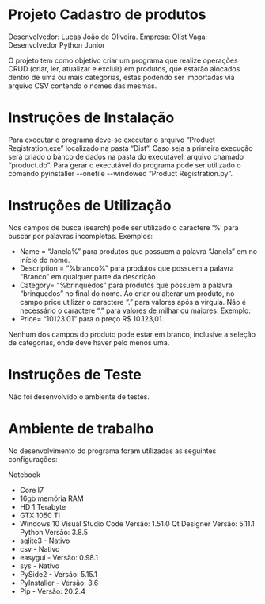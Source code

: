 
# Projeto Cadastro de produtos

Desenvolvedor: Lucas João de Oliveira.
Empresa: Olist
Vaga: Desenvolvedor Python Junior

O projeto tem como objetivo criar um programa que realize operações CRUD (criar, ler, atualizar e excluir) em produtos, que estarão alocados dentro de uma ou mais categorias, estas podendo ser importadas via arquivo CSV contendo o nomes das mesmas.


# Instruções de Instalação
Para executar o programa deve-se executar o arquivo “Product Registration.exe” localizado na pasta “Dist”. Caso seja a primeira execução será criado o banco de dados na pasta do executável, arquivo chamado “product.db”.
Para gerar o executável do programa pode ser utilizado o comando pyinstaller --onefile --windowed “Product Registration.py”.


# Instruções de Utilização

Nos campos de busca (search) pode ser utilizado o caractere ‘%’ para buscar por palavras incompletas. 
Exemplos: 

* Name = “Janela%” para produtos que possuem a palavra “Janela” em no início do nome. 
* Description = “%branco%” para produtos que possuem a palavra “Branco” em qualquer parte da descrição. 
* Category= “%brinquedos” para produtos que possuem a palavra “brinquedos” no final do nome.
Ao criar ou alterar um produto, no campo price utilizar o caractere “.” para valores após a vírgula. Não é necessário o caractere “.” para valores de milhar ou maiores.
Exemplo:
* Price= “10123.01” para o preço R$ 10.123,01.

Nenhum dos campos do produto pode estar em branco, inclusive a seleção de categorias, onde deve haver pelo menos uma.


# Instruções de Teste

Não foi desenvolvido o ambiente de testes.


# Ambiente de trabalho

No desenvolvimento do programa foram utilizadas as seguintes configurações:

Notebook
* Core I7
* 16gb memória RAM
* HD 1 Terabyte 
* GTX 1050 TI
* Windows 10
Visual Studio Code Versão: 1.51.0
Qt Designer Versão: 5.11.1
Python Versão: 3.8.5
* sqlite3 - Nativo
* csv - Nativo
* easygui - Versão: 0.98.1
* sys - Nativo
* PySide2 - Versão:  5.15.1
* PyInstaller - Versão: 3.6
* Pip - Versão: 20.2.4
